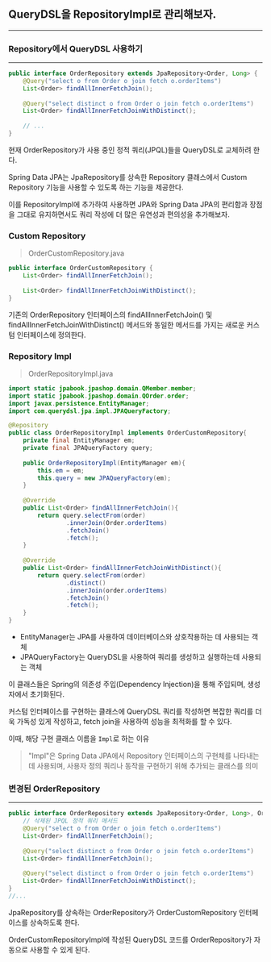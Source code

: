 ## QueryDSL을 RepositoryImpl로 관리해보자.
***
### Repository에서 QueryDSL 사용하기
***
```java
public interface OrderRepository extends JpaRepository<Order, Long> {
    @Query("select o from Order o join fetch o.orderItems")
    List<Order> findAllInnerFetchJoin();
    
    @Query("select distinct o from Order o join fetch o.orderItems")
    List<Order> findAllInnerFetchJoinWithDistinct();
    
    // ...
}
```
현재 OrderRepository가 사용 중인 정적 쿼리(JPQL)들을 QueryDSL로 교체하려 한다.  <br>

Spring Data JPA는 JpaRepository를 상속한 Repository 클래스에서 Custom Repository 기능을 사용할 수 있도록 
하는 기능을 제공한다.

이를 RepositoryImpl에 추가하여 사용하면 JPA와 Spring Data JPA의 편리함과 장점을 그대로 유지하면서도 쿼리 작성에 더 많은
유연성과 편의성을 추가해보자.

### Custom Repository
> OrderCustomRepository.java

```java
public interface OrderCustomRepository {
    List<Order> findAllInnerFetchJoin();
    
    List<Order> findAllInnerFetchJoinWithDistinct();
}
```
기존의 OrderRepository 인터페이스의 findAllInnerFetchJoin() 및 findAllInnerFetchJoinWithDistinct() 메서드와
동일한 메서드를 가지는 새로운 커스텀 인터페이스에 정의한다.

### Repository Impl
> OrderRepositoryImpl.java
```java
import static jpabook.jpashop.domain.QMember.member;
import static jpabook.jpashop.domain.QOrder.order;
import javax.persistence.EntityManager;
import com.querydsl.jpa.impl.JPAQueryFactory;

@Repository
public class OrderRepositoryImpl implements OrderCustomRepository{
    private final EntityManager em;
    private final JPAQueryFactory query;
    
    public OrderRepositoryImpl(EntityManager em){
        this.em = em;
        this.query = new JPAQueryFactory(em);
    }
    
    @Override
    public List<Order> findAllInnerFetchJoin(){
        return query.selectFrom(order)
                .innerJoin(Order.orderItems)
                .fetchJoin()
                .fetch();
    }
    
    @Override
    public List<Order> findAllInnerFetchJoinWithDistinct(){
        return query.selectFrom(order)
                .distinct()
                .innerJoin(order.orderItems)
                .fetchJoin()
                .fetch();
    }
}
```
* EntityManager는 JPA를 사용하여 데이터베이스와 상호작용하는 데 사용되는 객체
* JPAQueryFactory는 QueryDSL을 사용하여 쿼리를 생성하고 실행하는데 사용되는 객체

이 클래스들은 Spring의 의존성 주입(Dependency Injection)을 통해 주입되며, 생성자에서 초기화된다.

커스텀 인터페이스를 구현하는 클래스에 QueryDSL 쿼리를 작성하면 복잡한 쿼리를 더욱 가독성 있게 작성하고, 
fetch join을 사용하여 성능을 최적화를 할 수 있다.

이때, 해당 구현 클래스 이름을 `Impl`로 하는 이유
>"Impl"은 Spring Data JPA에서 Repository 인터페이스의 구현체를 나타내는 데 사용되며,
> 사용자 정의 쿼리나 동작을 구현하기 위해 추가되는 클래스를 의미

### 변경된 OrderRepository
***
```java
public interface OrderRepository extends JpaRepository<Order, Long>, OrderCustomRepository{
    // 삭제된 JPQL 정적 쿼리 메서드
    @Query("select o from Order o join fetch o.orderItems")
    List<Order> findAllInnerFetchJoin();
    
    @Query("select distinct o from Order o join fetch o.orderItems")
    List<Order> findAllInnerFetchJoin();
    
    @Query("select distinct o from Order o join fetch o.orderItems")
    List<Order> findAllInnerFetchJoinWithDistinct();
}
//...
```

JpaRepository를 상속하는 OrderRepository가 OrderCustomRepository 인터페이스를 상속하도록 한다.

OrderCustomRepositoryImpl에 작성된 QueryDSL 코드를 OrderRepository가 자동으로 사용할 수 있게 된다.

















